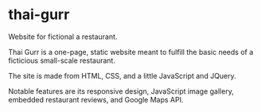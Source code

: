 # thai-gurr
Website for fictional a restaurant.

Thai Gurr is a one-page, static website meant to fulfill the basic needs of a ficticious small-scale restaurant. 

The site is made from HTML, CSS, and a little JavaScript and JQuery.

Notable features are its responsive design, JavaScript image gallery, embedded restaurant reviews, and Google Maps API.
